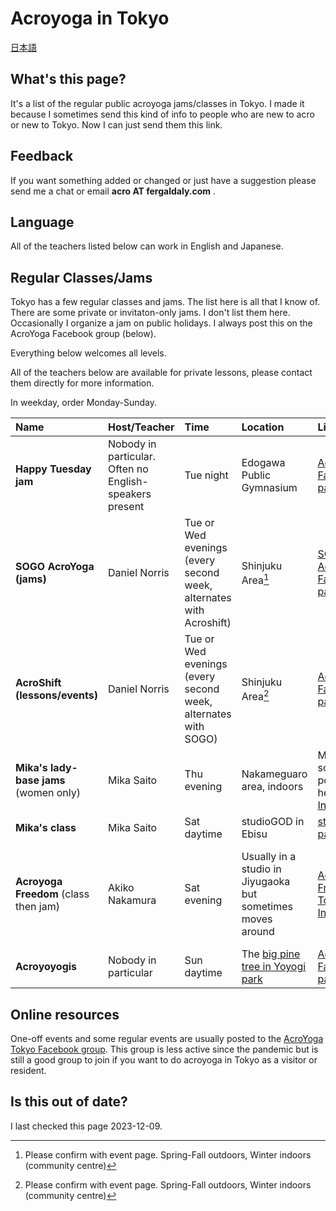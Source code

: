 # Acroyoga in Tokyo

[日本語](tokyo-ja.html)

## What's this page?

It's a list of the regular public acroyoga jams/classes in Tokyo.
I made it because I sometimes send this kind of info
to people who are new to acro or new to Tokyo.
Now I can just send them this link.

## Feedback
If you want something added or changed
or just have a suggestion
please send me a chat
or email **acro AT fergaldaly.com** .

## Language

All of the teachers listed below can work in English and Japanese.

## Regular Classes/Jams

Tokyo has a few regular classes and jams.
The list here is all that I know of.
There are some private or invitaton-only jams.
I don't list them here.
Occasionally I organize a jam on public holidays.
I always post this on the AcroYoga Facebook group (below).

Everything below welcomes all levels.

All of the teachers below are available for private lessons,
please contact them directly for more information.

In weekday, order Monday-Sunday.

|Name|Host/Teacher|Time|Location|Link|Notes|
|:---|:-----------|:---|:-------|:---|:----|
|**Happy Tuesday jam**|Nobody in particular. Often no English-speakers present |Tue night|Edogawa Public Gymnasium|[Acroyoyogis Facebook page](https://www.facebook.com/acroyoyogis)|
|**SOGO AcroYoga (jams)**|Daniel Norris|Tue or Wed evenings (every second week, alternates with Acroshift)|Shinjuku Area[^1] |[SOGO AcroYoga - Facebook page](https://www.facebook.com/groups/775712679249057)|
|**AcroShift (lessons/events)**|Daniel Norris|Tue or Wed evenings (every second week, alternates with SOGO)|Shinjuku Area[^1] |[AcroShift – Facebook page](https://www.facebook.com/acroshift)|
|**Mika's lady-base jams** (women only)|Mika Saito|Thu evening|Nakameguaro area, indoors|Mika's schedule is posted on her [Instagram](https://www.instagram.com/mikayoga.acro/)|
|**Mika's class**|Mika Saito|Sat daytime|studioGOD in Ebisu|[studioGOD page](https://www.studio-god.com/blog/11137/)|
|**Acroyoga Freedom** (class then jam)|Akiko Nakamura|Sat evening|Usually in a studio in Jiyugaoka but sometimes moves around|[Acroyoga Freedom Tokyo Instagram](https://www.instagram.com/acroyogafreedomtokyo/)|The page is all Japanese, Akiko speaks English, so you can DM|
|**Acroyoyogis**| Nobody in particular |Sun daytime|The <a href="https://goo.gl/maps/hjEZAWaZSV5nrmCF8">big pine tree in Yoyogi park</a>|<a href="https://www.facebook.com/acroyoyogis">Acroyoyogis Facebook page</a>|

## Online resources

One-off events and some regular events
are usually posted to the [AcroYoga Tokyo Facebook group](https://www.facebook.com/groups/acroyoga.tokyo).
This group is less active
since the pandemic
but is still a good group to join
if you want to do acroyoga in Tokyo
as a visitor or resident.

## Is this out of date?

I last checked this page 2023-12-09.

[^1]: Please confirm with event page. Spring-Fall outdoors, Winter indoors (community centre)
